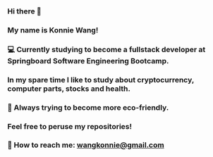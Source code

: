 ### Hi there 👋
### My name is Konnie Wang!
### :computer: Currently studying to become a fullstack developer at Springboard Software Engineering Bootcamp.
### In my spare time I like to study about cryptocurrency, computer parts, stocks and health.
### :evergreen_tree: Always trying to become more eco-friendly. 
### Feel free to peruse my repositories!

### :postbox: How to reach me: wangkonnie@gmail.com

<!--
**KonnieW/KonnieW** is a ✨ _special_ ✨ repository because its `README.md` (this file) appears on your GitHub profile.

Here are some ideas to get you started:

- 🔭 I’m currently working on ...
- 🌱 I’m currently learning ...
- 👯 I’m looking to collaborate on ...
- 🤔 I’m looking for help with ...
- 💬 Ask me about ...
- 📫 How to reach me: ...
- 😄 Pronouns: ...
- ⚡ Fun fact: ...
-->
